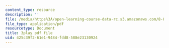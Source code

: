 ```yaml
---
content_type: resource
description: ''
file: /media/https%3A/open-learning-course-data-rc.s3.amazonaws.com/8-851-effective-field-theory-spring-2013/425c39f261e19484fdd8588e23130924_wwSNCM7e9VA.pdf
file_type: application/pdf
resourcetype: Document
title: 3play pdf file
uid: 425c39f2-61e1-9484-fdd8-588e23130924
---
```

